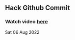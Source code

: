 
 ## Hack Github Commit 
 ### Watch video <a href="https://www.youtube.com">here</a> 
 Sat 06 Aug 2022 
